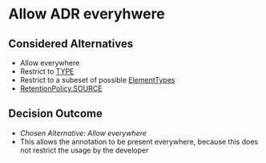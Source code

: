 # Allow ADR everyhwere

## Considered Alternatives

* Allow everywhere
* Restrict to [TYPE](https://docs.oracle.com/javase/8/docs/api/java/lang/annotation/ElementType.html#TYPE)
* Restrict to a subeset of possible [ElementTypes](https://docs.oracle.com/javase/8/docs/api/java/lang/annotation/ElementType.html)
* [RetentionPolicy.SOURCE](https://docs.oracle.com/javase/8/docs/api/java/lang/annotation/RetentionPolicy.html#SOURCE)

## Decision Outcome

* *Chosen Alternative: Allow everywhere*
* This allows the annotation to be present everywhere, because this does not restrict the usage by the developer
